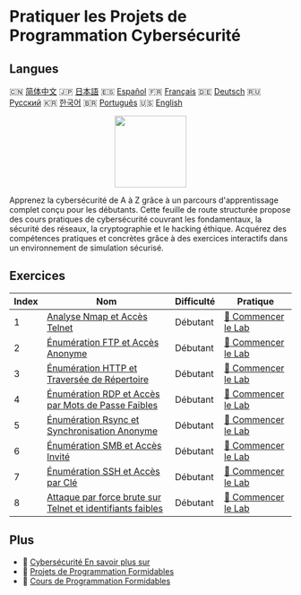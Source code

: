 # Pratiquer les Projets de Programmation Cybersécurité

## Langues

🇨🇳 [简体中文](README_zh.md) 🇯🇵 [日本語](README_ja.md) 🇪🇸 [Español](README_es.md) 🇫🇷 [Français](README_fr.md) 🇩🇪 [Deutsch](README_de.md) 🇷🇺 [Русский](README_ru.md) 🇰🇷 [한국어](README_ko.md) 🇧🇷 [Português](README_pt.md) 🇺🇸 [English](README.md) 

<div align="center">
<img width="128px" src="https://file.labex.io/path/Xke24vJbuOBk.png">
</div>

Apprenez la cybersécurité de A à Z grâce à un parcours d'apprentissage complet conçu pour les débutants. Cette feuille de route structurée propose des cours pratiques de cybersécurité couvrant les fondamentaux, la sécurité des réseaux, la cryptographie et le hacking éthique. Acquérez des compétences pratiques et concrètes grâce à des exercices interactifs dans un environnement de simulation sécurisé.

## Exercices

|   Index | Nom                                                                                                                                       | Difficulté   | Pratique                                                                                            |
|---------|-------------------------------------------------------------------------------------------------------------------------------------------|--------------|-----------------------------------------------------------------------------------------------------|
|       1 | [Analyse Nmap et Accès Telnet](https://labex.io/fr/courses/project-nmap-port-scanning-and-telnet-access)                                  | Débutant     | [🚀 Commencer le Lab](https://labex.io/fr/courses/project-nmap-port-scanning-and-telnet-access)     |
|       2 | [Énumération FTP et Accès Anonyme](https://labex.io/fr/courses/project-ftp-enumeration-and-anonymous-access)                              | Débutant     | [🚀 Commencer le Lab](https://labex.io/fr/courses/project-ftp-enumeration-and-anonymous-access)     |
|       3 | [Énumération HTTP et Traversée de Répertoire](https://labex.io/fr/courses/project-http-enumeration-and-directory-traversal)               | Débutant     | [🚀 Commencer le Lab](https://labex.io/fr/courses/project-http-enumeration-and-directory-traversal) |
|       4 | [Énumération RDP et Accès par Mots de Passe Faibles](https://labex.io/fr/courses/project-rdp-enumeration-and-weak-password-access)        | Débutant     | [🚀 Commencer le Lab](https://labex.io/fr/courses/project-rdp-enumeration-and-weak-password-access) |
|       5 | [Énumération Rsync et Synchronisation Anonyme](https://labex.io/fr/courses/project-rsync-enumeration-and-anonymous-sync)                  | Débutant     | [🚀 Commencer le Lab](https://labex.io/fr/courses/project-rsync-enumeration-and-anonymous-sync)     |
|       6 | [Énumération SMB et Accès Invité](https://labex.io/fr/courses/project-smb-enumeration-and-guest-access)                                   | Débutant     | [🚀 Commencer le Lab](https://labex.io/fr/courses/project-smb-enumeration-and-guest-access)         |
|       7 | [Énumération SSH et Accès par Clé](https://labex.io/fr/courses/project-ssh-enumeration-and-key-based-access)                              | Débutant     | [🚀 Commencer le Lab](https://labex.io/fr/courses/project-ssh-enumeration-and-key-based-access)     |
|       8 | [Attaque par force brute sur Telnet et identifiants faibles](https://labex.io/fr/courses/project-telnet-brute-force-and-weak-credentials) | Débutant     | [🚀 Commencer le Lab](https://labex.io/fr/courses/project-telnet-brute-force-and-weak-credentials)  |

## Plus

- 🔗 [Cybersécurité En savoir plus sur](https://labex.io/fr/skilltrees/cybersecurity)
- 🔗 [Projets de Programmation Formidables](https://github.com/labex-labs/awesome-programming-projects)
- 🔗 [Cours de Programmation Formidables](https://github.com/labex-labs/awesome-programming-courses)

